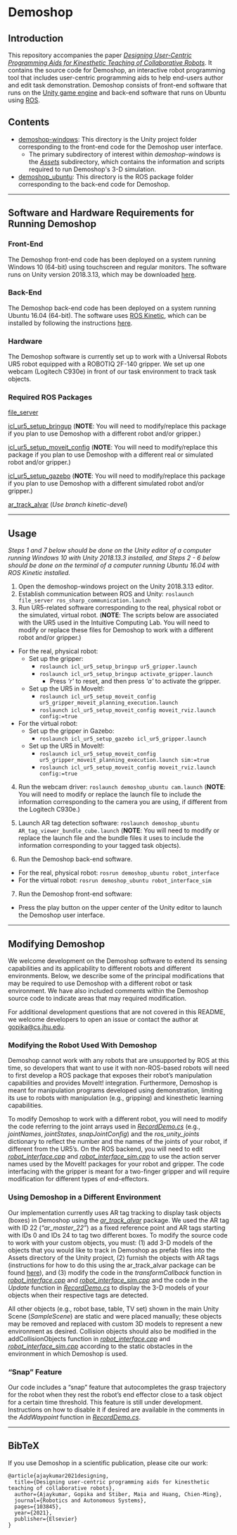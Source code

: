 # Demoshop

## Introduction
This repository accompanies the paper [*Designing User-Centric Programming Aids for Kinesthetic Teaching of Collaborative Robots*](https://intuitivecomputing.jhu.edu/publications/2021-ras-ajaykumar.pdf). It contains the source code for Demoshop, an interactive robot programming tool that includes user-centric programming aids to help end-users author and edit task demonstration. Demoshop consists of front-end software that runs on the [Unity game engine](https://unity.com/) and back-end software that runs on Ubuntu using [ROS](https://www.ros.org/). 

## Contents
- [demoshop-windows](https://github.com/intuitivecomputing/demoshop/tree/main/demoshop-windows): This directory is the Unity project folder corresponding to the front-end code for the Demoshop user interface. 
  - The primary subdirectory of interest within *demoshop-windows* is the [*Assets*](https://github.com/intuitivecomputing/demoshop/tree/main/demoshop-windows/Assets) subdirectory, which contains the information and scripts required to run Demoshop's 3-D simulation. 
- [demoshop_ubuntu](https://github.com/intuitivecomputing/demoshop/tree/main/demoshop_ubuntu): This directory is the ROS package folder corresponding to the back-end code for Demoshop.

- - - -

## Software and Hardware Requirements for Running Demoshop 

### Front-End
The Demoshop front-end code has been deployed on a system running Windows 10 (64-bit) using touchscreen and regular monitors. The software runs on Unity version 2018.3.13, which may be downloaded [here](https://unity3d.com/get-unity/download/archive).

### Back-End
The Demoshop back-end code has been deployed on a system running Ubuntu 16.04 (64-bit). The software uses [ROS Kinetic](http://wiki.ros.org/kinetic), which can be installed by following the instructions [here](http://wiki.ros.org/kinetic/Installation).

### Hardware
The Demoshop software is currently set up to work with a Universal Robots UR5 robot equipped with a ROBOTIQ 2F-140 gripper. We set up one webcam (Logitech C930e) in front of our task environment to track task objects. 

### Required ROS Packages
[file_server](https://github.com/siemens/ros-sharp/tree/master/ROS/file_server)

[icl_ur5_setup_bringup](https://github.com/intuitivecomputing/ur5_with_robotiq_gripper/tree/master/icl_ur5_setup_bringup) (**NOTE**: You will need to modify/replace this package if you plan to use Demoshop with a different robot and/or gripper.)

[icl_ur5_setup_moveit_config](https://github.com/intuitivecomputing/ur5_with_robotiq_gripper/tree/master/icl_ur5_setup_moveit_config) (**NOTE**: You will need to modify/replace this package if you plan to use Demoshop with a different real or simulated robot and/or gripper.)

[icl_ur5_setup_gazebo](https://github.com/intuitivecomputing/ur5_with_robotiq_gripper/tree/master/icl_ur5_setup_gazebo) (**NOTE**: You will need to modify/replace this package if you plan to use Demoshop with a different simulated robot and/or gripper.)

[ar_track_alvar](https://github.com/ros-perception/ar_track_alvar) (*Use branch kinetic-devel*)

- - - -

## Usage
*Steps 1 and 7 below should be done on the Unity editor of a computer running Windows 10 with Unity 2018.13.3 installed, and Steps 2 - 6 below should be done on the terminal of a computer running Ubuntu 16.04 with ROS Kinetic installed.*
1. Open the demoshop-windows project on the Unity 2018.3.13 editor.
2. Establish communication between ROS and Unity: `roslaunch file_server ros_sharp_communication.launch`
3. Run UR5-related software corresponding to the real, physical robot or the simulated, virtual robot. (**NOTE**: The scripts below are associated with the UR5 used in the Intuitive Computing Lab. You will need to modify or replace these files for Demoshop to work with a different robot and/or gripper.) 
- For the real, physical robot:
  - Set up the gripper:
    - `roslaunch icl_ur5_setup_bringup ur5_gripper.launch`
    - `roslaunch icl_ur5_setup_bringup activate_gripper.launch`
      - Press *'r'* to reset, and then press *'a'* to activate the gripper.
  - Set up the UR5 in MoveIt!:
    - `roslaunch icl_ur5_setup_moveit_config ur5_gripper_moveit_planning_execution.launch`
    - `roslaunch icl_ur5_setup_moveit_config moveit_rviz.launch config:=true`
- For the virtual robot:
  - Set up the gripper in Gazebo:
    - `roslaunch icl_ur5_setup_gazebo icl_ur5_gripper.launch`
  - Set up the UR5 in MoveIt!:
    - `roslaunch icl_ur5_setup_moveit_config ur5_gripper_moveit_planning_execution.launch sim:=true`
    - `roslaunch icl_ur5_setup_moveit_config moveit_rviz.launch config:=true`

4.  Run the webcam driver: `roslaunch demoshop_ubuntu cam.launch` (**NOTE**: You will need to modify or replace the launch file to include the information corresponding to the camera you are using, if different from the Logitech C930e.)

5. Launch AR tag detection software: `roslaunch demoshop_ubuntu AR_tag_viewer_bundle_cube.launch` (**NOTE**: You will need to modify or replace the launch file and the bundle files it uses to include the information corresponding to your tagged task objects).

6. Run the Demoshop back-end software.
- For the real, physical robot: `rosrun demoshop_ubuntu robot_interface`
- For the virtual robot: `rosrun demoshop_ubuntu robot_interface_sim`

7. Run the Demoshop front-end software:
- Press the play button on the upper center of the Unity editor to launch the Demoshop user interface.

- - - -

## Modifying Demoshop
We welcome development on the Demoshop software to extend its sensing capabilities and its applicability to different robots and different environments. Below, we describe some of the principal modifications that may be required to use Demoshop with a different robot or task environment. We have also included comments within the Demoshop source code to indicate areas that may required modification. 

For additional development questions that are not covered in this README, we welcome developers to open an issue or contact the author at [gopika@cs.jhu.edu](mailto:gopika@cs.jhu.edu). 

### Modifying the Robot Used With Demoshop
Demoshop cannot work with any robots that are unsupported by ROS at this time, so developers that want to use it with non-ROS-based robots will need to first develop a ROS package that exposes their robot’s manipulation capabilities and provides MoveIt! integration. Furthermore, Demoshop is meant for manipulation programs developed using demonstration, limiting its use to robots with manipulation (e.g., gripping) and kinesthetic learning capabilities.

To modify Demoshop to work with a different robot, you will need to modify the code referring to the joint arrays used in [*RecordDemo.cs*](https://github.com/intuitivecomputing/demoshop/blob/main/demoshop-windows/Assets/RecordDemo.cs) (e.g., *jointNames*, *jointStates*, *snapJointConfig*) and the *ros_unity_joints* dictionary to reflect the number and the names of the joints of your robot, if different from the UR5’s. On the ROS backend, you will need to edit [*robot_interface.cpp*](https://github.com/intuitivecomputing/demoshop/blob/main/demoshop_ubuntu/src/robot_interface.cpp) and [*robot_interface_sim.cpp*](https://github.com/intuitivecomputing/demoshop/blob/main/demoshop_ubuntu/src/robot_interface_sim.cpp) to use the action server names used by the MoveIt! packages for your robot and gripper. The code interfacing with the gripper is meant for a two-finger gripper and will require modification for different types of end-effectors.

### Using Demoshop in a Different Environment
Our implementation currently uses AR tag tracking to display task objects (boxes) in Demoshop using the [*ar_track_alvar*](https://github.com/ros-perception/ar_track_alvar) package. We used the AR tag with ID 22 (*“ar_master_22”*) as a fixed reference point and AR tags starting with IDs 0 and IDs 24 to tag two different boxes. To modify the source code to work with your custom objects, you must: (1) add 3-D models of the objects that you would like to track in Demoshop as prefab files into the Assets directory of the Unity project, (2) furnish the objects with AR tags (instructions for how to do this using the ar_track_alvar package can be found [here](http://wiki.ros.org/ar_track_alvar)), and (3) modify the code in the *transformCallback* function in [*robot_interface.cpp*](https://github.com/intuitivecomputing/demoshop/blob/main/demoshop_ubuntu/src/robot_interface.cpp) and [*robot_interface_sim.cpp*](https://github.com/intuitivecomputing/demoshop/blob/main/demoshop_ubuntu/src/robot_interface_sim.cpp) and the code in the *Update* function in [*RecordDemo.cs*](https://github.com/intuitivecomputing/demoshop/blob/main/demoshop-windows/Assets/RecordDemo.cs) to display the 3-D models of your objects when their respective tags are detected. 

All other objects (e.g., robot base, table, TV set) shown in the main Unity Scene (*SampleScene*) are static and were placed manually; these objects may be removed and replaced with custom 3D models to represent a new environment as desired. Collision objects should also be modified in the addCollisionObjects function in [*robot_interface.cpp*](https://github.com/intuitivecomputing/demoshop/blob/main/demoshop_ubuntu/src/robot_interface.cpp) and [*robot_interface_sim.cpp*](https://github.com/intuitivecomputing/demoshop/blob/main/demoshop_ubuntu/src/robot_interface_sim.cpp) according to the static obstacles in the environment in which Demoshop is used.

### “Snap” Feature
Our code includes a “snap” feature that autocompletes the grasp trajectory for the robot when they rest the robot’s end effector close to a task object for a certain time threshold. This feature is still under development. Instructions on how to disable it if desired are available in the comments in the *AddWaypoint* function in [*RecordDemo.cs*](https://github.com/intuitivecomputing/demoshop/blob/main/demoshop-windows/Assets/RecordDemo.cs).

- - - -

## BibTeX
If you use Demoshop in a scientific publication, please cite our work:
```
@article{ajaykumar2021designing,
  title={Designing user-centric programming aids for kinesthetic teaching of collaborative robots},
  author={Ajaykumar, Gopika and Stiber, Maia and Huang, Chien-Ming},
  journal={Robotics and Autonomous Systems},
  pages={103845},
  year={2021},
  publisher={Elsevier}
}

```
